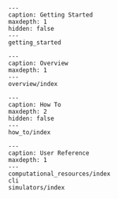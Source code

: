 
```{include} Home.md
```

```{toctree}
---
caption: Getting Started
maxdepth: 1
hidden: false
---
getting_started
```



```{toctree}
---
caption: Overview
maxdepth: 1
---
overview/index
```

```{toctree}
---
caption: How To
maxdepth: 2
hidden: false
---
how_to/index
```

```{toctree}
---
caption: User Reference
maxdepth: 1
---
computational_resources/index
cli
simulators/index
```
